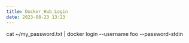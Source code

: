 ```yaml
---
title: Docker_Hub_Login
date: 2023-08-23 13:23
---
```

cat ~/my_password.txt | docker login --username foo --password-stdin
